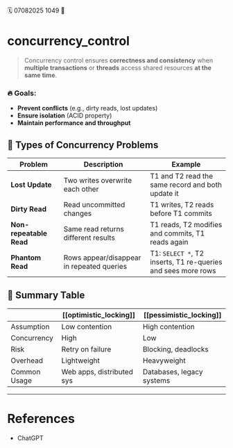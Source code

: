 🗓️ 07082025 1049
📎

# concurrency_control

> Concurrency control ensures **correctness and consistency** when **multiple transactions** or **threads** access shared resources **at the same time**.

### 🔥 Goals:
- **Prevent conflicts** (e.g., dirty reads, lost updates)
- **Ensure isolation** (ACID property)
- **Maintain performance and throughput**

## 🧱 Types of Concurrency Problems

| Problem                 | Description                               | Example                                                      |
| ----------------------- | ----------------------------------------- | ------------------------------------------------------------ |
| **Lost Update**         | Two writes overwrite each other           | T1 and T2 read the same record and both update it            |
| **Dirty Read**          | Read uncommitted changes                  | T1 writes, T2 reads before T1 commits                        |
| **Non-repeatable Read** | Same read returns different results       | T1 reads, T2 modifies and commits, T1 reads again            |
| **Phantom Read**        | Rows appear/disappear in repeated queries | T1: `SELECT *`, T2 inserts, T1 re-queries and sees more rows |

## 🧠 Summary Table

|              | [[optimistic_locking]]    | [[pessimistic_locking]]   |
| ------------ | ------------------------- | ------------------------- |
| Assumption   | Low contention            | High contention           |
| Concurrency  | High                      | Low                       |
| Risk         | Retry on failure          | Blocking, deadlocks       |
| Overhead     | Lightweight               | Heavyweight               |
| Common Usage | Web apps, distributed sys | Databases, legacy systems |

---
# References
- ChatGPT